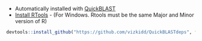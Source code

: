 + Automatically installed with [QuickBLAST](https://github.com/vizkidd/QuickBLAST)
+ [Install RTools](https://cran.r-project.org/bin/windows/Rtools/) - (For Windows. Rtools must be the same Major and Minor version of R)

```R
devtools::install_github("https://github.com/vizkidd/QuickBLASTdeps", force=T)
```

